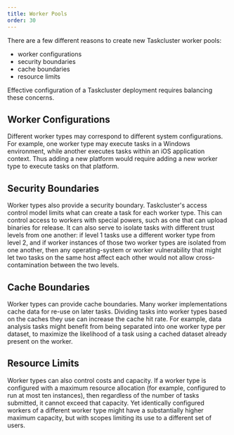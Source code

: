 ```yaml
---
title: Worker Pools
order: 30
---
```


There are a few different reasons to create new Taskcluster worker pools:
 * worker configurations
 * security boundaries
 * cache boundaries
 * resource limits

Effective configuration of a Taskcluster deployment requires balancing these concerns.

## Worker Configurations

Different worker types may correspond to different system configurations. For
example, one worker type may execute tasks in a Windows environment, while
another executes tasks within an iOS application context. Thus adding a new platform
would require adding a new worker type to execute tasks on that platform.

## Security Boundaries

Worker types also provide a security boundary. Taskcluster's access control
model limits what can create a task for each worker type. This can control
access to workers with special powers, such as one that can upload binaries for
release. It can also serve to isolate tasks with different trust levels from
one another: if level 1 tasks use a different worker type from level 2, and if
worker instances of those two worker types are isolated from one another, then
any operating-system or worker vulnerability that might let two tasks on the
same host affect each other would not allow cross-contamination between the two
levels.

## Cache Boundaries

Worker types can provide cache boundaries. Many worker implementations cache
data for re-use on later tasks. Dividing tasks into worker types based on the
caches they use can increase the cache hit rate. For example, data analysis
tasks might benefit from being separated into one worker type per dataset, to
maximize the likelihood of a task using a cached dataset already present on the
worker.

## Resource Limits

Worker types can also control costs and capacity. If a worker type is
configured with a maximum resource allocation (for example, configured to run
at most ten instances), then regardless of the number of tasks submitted, it
cannot exceed that capacity. Yet identically configured workers of a different
worker type might have a substantially higher maximum capacity, but with scopes
limiting its use to a different set of users.

